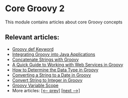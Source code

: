 # Core Groovy 2

This module contains articles about core Groovy concepts

## Relevant articles:

- [Groovy def Keyword](https://www.baeldung.com/groovy-def-keyword)
- [Integrating Groovy into Java Applications](https://www.baeldung.com/groovy-java-applications)
- [Concatenate Strings with Groovy](https://www.baeldung.com/groovy-concatenate-strings)
- [A Quick Guide to Working with Web Services in Groovy](https://www.baeldung.com/groovy-web-services)
- [How to Determine the Data Type in Groovy](https://www.baeldung.com/groovy-determine-data-type)
- [Converting a String to a Date in Groovy](https://www.baeldung.com/groovy-string-to-date)
- [Convert String to Integer in Groovy](https://www.baeldung.com/groovy-convert-string-to-integer)
- [Groovy Variable Scope](https://www.baeldung.com/groovy/variable-scope)
- More articles: [[<-- prev]](../core-groovy) [[next -->]](../core-groovy-3)
